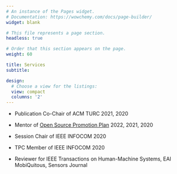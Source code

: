 ```yaml
---
# An instance of the Pages widget.
# Documentation: https://wowchemy.com/docs/page-builder/
widget: blank

# This file represents a page section.
headless: true

# Order that this section appears on the page.
weight: 60

title: Services
subtitle:

design:
  # Choose a view for the listings:
  view: compact
  columns: '2'
---
```


-   Publication Co-Chair of ACM TURC 2021, 2020

-   Mentor of [Open Source Promotion Plan](https://summer.iscas.ac.cn/) 2022, 2021, 2020

-   Session Chair of IEEE INFOCOM 2020

-   TPC Member of IEEE INFOCOM 2020

-   Reviewer for IEEE Transactions on Human-Machine Systems, EAI MobiQuitous, Sensors Journal
